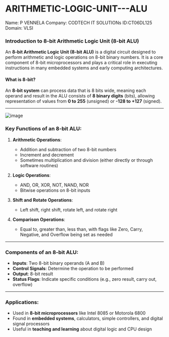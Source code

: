 # ARITHMETIC-LOGIC-UNIT---ALU
Name: P VENNELA
Company: CODTECH IT SOLUTIONs
ID:CT06DL125
Domain: VLSI


### Introduction to 8-bit Arithmetic Logic Unit (8-bit ALU)

An **8-bit Arithmetic Logic Unit (8-bit ALU)** is a digital circuit designed to perform arithmetic and logic operations on 8-bit binary numbers. It is a core component of 8-bit microprocessors and plays a critical role in executing instructions in many embedded systems and early computing architectures.

#### What is 8-bit?

An **8-bit system** can process data that is 8 bits wide, meaning each operand and result in the ALU consists of **8 binary digits** (bits), allowing representation of values from **0 to 255** (unsigned) or **-128 to +127** (signed).

---
![image](https://github.com/user-attachments/assets/780691a2-13aa-49d5-98bb-31799430901c)


### Key Functions of an 8-bit ALU:

1. **Arithmetic Operations**:

   * Addition and subtraction of two 8-bit numbers
   * Increment and decrement
   * Sometimes multiplication and division (either directly or through software routines)

2. **Logic Operations**:

   * AND, OR, XOR, NOT, NAND, NOR
   * Bitwise operations on 8-bit inputs

3. **Shift and Rotate Operations**:

   * Left shift, right shift, rotate left, and rotate right

4. **Comparison Operations**:

   * Equal to, greater than, less than, with flags like Zero, Carry, Negative, and Overflow being set as needed

---

### Components of an 8-bit ALU:

* **Inputs**: Two 8-bit binary operands (A and B)
* **Control Signals**: Determine the operation to be performed
* **Output**: 8-bit result
* **Status Flags**: Indicate specific conditions (e.g., zero result, carry out, overflow)

---

### Applications:

* Used in **8-bit microprocessors** like Intel 8085 or Motorola 6800
* Found in **embedded systems**, calculators, simple controllers, and digital signal processors
* Useful in **teaching and learning** about digital logic and CPU design


